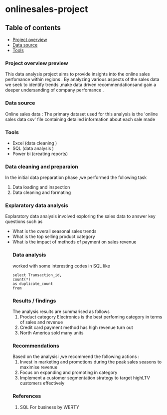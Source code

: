 # onlinesales-project
## Table of contents 
- [Project overview](#project-overview)
- [Data source](#data-source)
- [Tools](#tools)

### Project overview preview
This data analysis project aims to provide insights into the online sales perfomance within regions .
By analyzing various aspects of the sales data we seek to identify trends ,make data driven recommendationsand gain
a deeper undersanding of company perfomance .
### Data source 
Online sales data : The primary dataset used for this analysis is the 'online sales data csv' file containing
detailed information about each sale made 
### Tools
- Excel (data cleaning )
- SQL (data analysis )
- Power bi (creating reports)
### Data cleaning and preparaion 
In the initial data preparation phase ,we performed the following task 
1. Data loading and inspection
2. Data cleaning and formating
### Explaratory data analysis 
Explaratory data analysis involved exploring the sales data to answer key questions such as
- What is the overall seasonal sales trends
- What is the top selling product category
- What is the impact of methods of payment on sales revenue
  ### Data analysis
  worked with some interesting codes in SQL like
  ``````````
  select Transaction_id,
  count(*)
  as duplicate_count
  from
  `````````````
  ### Results / findings
  The analysis results are summarised as follows
  1. Product category Electronics is the best perfoming category in terms of sales and revenue
  2. Credit card payment method has high revenue turn out
  3. North America sold many units
  ### Recommendations
  Based on the analysisi ,we recommend the following actions :
  1. Invest in marketing and promotions during the peak sales seasons to maximise revenue
  2. Focus on expanding and promoting in category
  3. Implement a customer segmentation strategy to target highLTV customers effectively
  ### References
  1. SQL For business by WERTY

  
